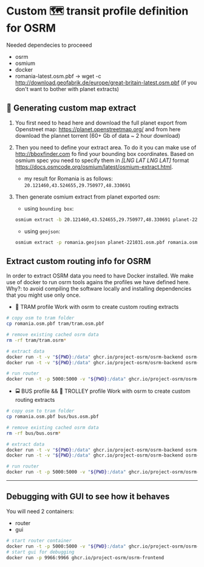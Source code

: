 # Custom 🗺️ **transit** profile definition for OSRM

Needed dependecies to proceeed
 - osrm
 - osmium
 - docker
 - romania-latest.osm.pbf -> wget -c http://download.geofabrik.de/europe/great-britain-latest.osm.pbf (if you don't want to bother with planet extracts)


## 🤯 Generating custom map extract

1. You first need to head here and download the full planet export from Openstreet map: https://planet.openstreetmap.org/ and from here download the plannet torrent (60+ Gb of data ~ 2 hour download)

2. Then you need to define your extract area. To do it you can make use of http://bboxfinder.com fo find your bounding box coordinates. Based on osmium spec you need to specify them in *[LNG LAT LNG LAT]* format https://docs.osmcode.org/osmium/latest/osmium-extract.html.
   - my result for Romania is as follows: ```20.121460,43.524655,29.750977,48.330691```


3. Then generate osmium extract from planet exported osm:
   - using ```bounding box```:
   ```sh
   osmium extract -b 20.121460,43.524655,29.750977,48.330691 planet-221031.osm.pbf -o romania.osm.pbf
   ```
   - using ```geojson```:
   ```sh
   osmium extract -p romania.geojson planet-221031.osm.pbf romania.osm.pbf
   ```

## Extract custom routing info for OSRM
In order to extract OSRM data you need to have Docker installed. We make use of docker to run osrm tools agains the profiles we have defined here. Why?: to avoid compiling the software locally and installing dependencies that you might use only once.

- 🚊 TRAM profile
Work with osrm to create custom routing extracts
```sh
# copy osm to tram folder
cp romania.osm.pbf tram/tram.osm.pbf

# remove existing cached osrm data
rm -rf tram/tram.osrm*

# extract data
docker run -t -v "${PWD}:/data" ghcr.io/project-osrm/osrm-backend osrm-extract -p /data/tram.lua /data/tram/tram.osm.pbf 
docker run -t -v "${PWD}:/data" ghcr.io/project-osrm/osrm-backend osrm-contract /data/tram/tram.osrm

# run router
docker run -t -p 5000:5000 -v "${PWD}:/data" ghcr.io/project-osrm/osrm-backend osrm-routed --algorithm ch /data/tram/tram.osrm
```
- 🚍 BUS profile && 🚎 TROLLEY profile
Work with osrm to create custom routing extracts
```sh
# copy osm to tram folder
cp romania.osm.pbf bus/bus.osm.pbf

# remove existing cached osrm data
rm -rf bus/bus.osrm*

# extract data
docker run -t -v "${PWD}:/data" ghcr.io/project-osrm/osrm-backend osrm-extract -p /data/bus.lua /data/bus/bus.osm.pbf 
docker run -t -v "${PWD}:/data" ghcr.io/project-osrm/osrm-backend osrm-contract /data/bus/bus.osrm

# run router
docker run -t -p 5000:5000 -v "${PWD}:/data" ghcr.io/project-osrm/osrm-backend osrm-routed --algorithm ch /data/bus/bus.osrm
```

___
## Debugging with GUI to see how it behaves
You will need 2 containers:
 - router
 - gui


```sh
# start router container
docker run -t -p 5000:5000 -v "${PWD}:/data" ghcr.io/project-osrm/osrm-backend osrm-routed --algorithm ch /data/tram/tram.osrm
# start gui for debugging
docker run -p 9966:9966 ghcr.io/project-osrm/osrm-frontend
```